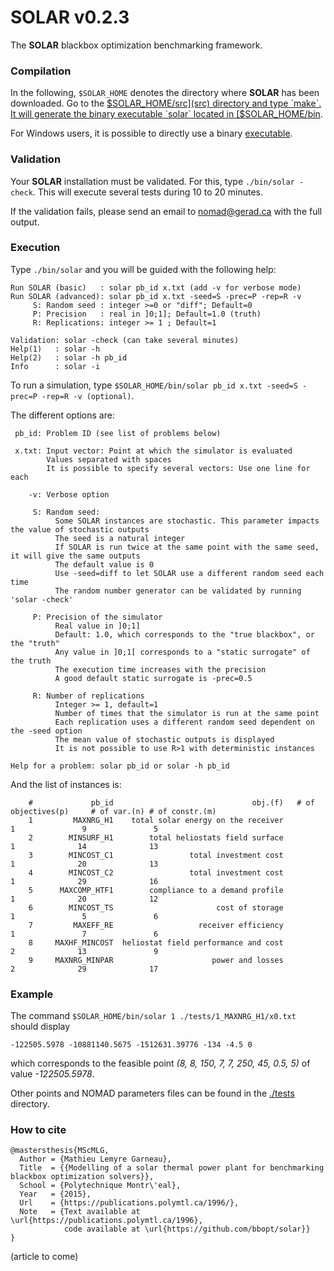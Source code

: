 # SOLAR v0.2.3
The **SOLAR** blackbox optimization benchmarking framework.

### Compilation
In the following, `$SOLAR_HOME` denotes the directory where **SOLAR** has been downloaded.
Go to the [$SOLAR_HOME/src](src) directory and type `make`. It will generate the binary
executable `solar` located in [$SOLAR_HOME/bin](bin).

For Windows users, it is possible to directly use a binary [executable](./bin/solar_WINDOWS.exe).

### Validation
Your **SOLAR** installation must be validated. For this, type `./bin/solar -check`.
This will execute several tests during 10 to 20 minutes.

If the validation fails, please send an email to nomad@gerad.ca with the full output.

### Execution
Type `./bin/solar` and you will be guided with the following help:

```
Run SOLAR (basic)   : solar pb_id x.txt (add -v for verbose mode)
Run SOLAR (advanced): solar pb_id x.txt -seed=S -prec=P -rep=R -v
     S: Random seed : integer >=0 or "diff"; Default=0
     P: Precision   : real in ]0;1]; Default=1.0 (truth)
     R: Replications: integer >= 1 ; Default=1

Validation: solar -check (can take several minutes)
Help(1)   : solar -h
Help(2)   : solar -h pb_id
Info      : solar -i
```
To run a simulation, type `$SOLAR_HOME/bin/solar pb_id x.txt -seed=S -prec=P -rep=R -v (optional)`.

The different options are:

```
 pb_id: Problem ID (see list of problems below)

 x.txt: Input vector: Point at which the simulator is evaluated
        Values separated with spaces
        It is possible to specify several vectors: Use one line for each

    -v: Verbose option

     S: Random seed:
          Some SOLAR instances are stochastic. This parameter impacts the value of stochastic outputs
          The seed is a natural integer
          If SOLAR is run twice at the same point with the same seed, it will give the same outputs
          The default value is 0
          Use -seed=diff to let SOLAR use a different random seed each time
          The random number generator can be validated by running 'solar -check'

     P: Precision of the simulator
          Real value in ]0;1]
          Default: 1.0, which corresponds to the "true blackbox", or the "truth"
          Any value in ]0;1[ corresponds to a "static surrogate" of the truth
          The execution time increases with the precision
          A good default static surrogate is -prec=0.5

     R: Number of replications
          Integer >= 1, default=1
          Number of times that the simulator is run at the same point
          Each replication uses a different random seed dependent on the -seed option
          The mean value of stochastic outputs is displayed
          It is not possible to use R>1 with deterministic instances

Help for a problem: solar pb_id or solar -h pb_id
```

And the list of instances is:

```
	#	          pb_id	                              obj.(f)	# of objectives(p)	   # of var.(n)	# of constr.(m)
	1	      MAXNRG_H1	   total solar energy on the receiver	              1	              9	              5
	2	     MINSURF_H1	       total heliostats field surface	              1	             14	             13
	3	     MINCOST_C1	                total investment cost	              1	             20	             13
	4	     MINCOST_C2	                total investment cost	              1	             29	             16
	5	   MAXCOMP_HTF1	       compliance to a demand profile	              1	             20	             12
	6	     MINCOST_TS	                      cost of storage	              1	              5	              6
	7	      MAXEFF_RE	                  receiver efficiency	              1	              7	              6
	8	  MAXHF_MINCOST	 heliostat field performance and cost	              2	             13	              9
	9	  MAXNRG_MINPAR	                     power and losses	              2	             29	             17
```

### Example

The command `$SOLAR_HOME/bin/solar 1 ./tests/1_MAXNRG_H1/x0.txt` should display

`-122505.5978 -10881140.5675 -1512631.39776 -134 -4.5 0`

which corresponds to the feasible point
*(8, 8, 150, 7, 7, 250, 45, 0.5, 5)*
of value *-122505.5978*.

Other points and NOMAD parameters files can be found in the
[./tests](tests) directory.

### How to cite

```
@mastersthesis{MScMLG,
  Author = {Mathieu Lemyre Garneau},
  Title  = {{Modelling of a solar thermal power plant for benchmarking blackbox optimization solvers}},
  School = {Polytechnique Montr\'eal},
  Year   = {2015},
  Url    = {https://publications.polymtl.ca/1996/},
  Note   = {Text available at \url{https://publications.polymtl.ca/1996},
            code available at \url{https://github.com/bbopt/solar}}
}
```
(article to come)
